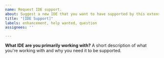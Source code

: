 ```yaml
---
name: Request IDE support.
about: Suggest a new IDE that you want to have supported by this extension.
title: "[IDE Support]"
labels: enhancement, help wanted, question
assignees: ''

---
```


**What IDE are you primarily working with?**
A short description of what you're working with and why you need it to be supported.
